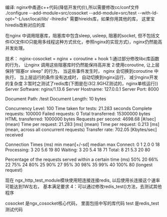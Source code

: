 编译:
nginx中甬道c++代码(降低开发代价),所以需要修改cc/conf文件
./configure --add-module=src/cosocket --add-module=src/test --with-ld-opt="-L/usr/local/lib/ -lhiredis"
需要hireids库，如果你用其他的库， 这里宝hiredis改称对应的库



在nginx 中调用阻塞库，阻塞库中包含sleep, usleep, 阻塞的socket, 但不包括文件IO(文件IO只能用多线程这种方式优化，参照nginx的实现方式)，nginx仍然能高并发处理。

技术：
nginx-cosocket = nginx + coroutine + hook
1:通过部分修改libc库函数的行为， 让nginx 调用这些阻塞库时仍然能保持高并发
2:使用coroutine, 让上层保持“阻塞or sleep” 的行为， 当这些事件发生时， nginx 会切换到coroutine 中执行， 当上层运行的条件没有达成时， 自动切换到nginx运行， 减少nginx开发的复杂度
3:暂时之测试了redis库(下图是在i3(2.9GHZ测试的，nginx单核运行))
Server Software:        nginx/1.13.6
Server Hostname:        127.0.0.1
Server Port:            8000

Document Path:          /test
Document Length:        10 bytes

Concurrency Level:      100
Time taken for tests:   21.283 seconds
Complete requests:      100000
Failed requests:        0
Total transferred:      15300000 bytes
HTML transferred:       1000000 bytes
Requests per second:    4698.68 [#/sec] (mean)
Time per request:       21.283 [ms] (mean)
Time per request:       0.213 [ms] (mean, across all concurrent requests)
Transfer rate:          702.05 [Kbytes/sec] received

Connection Times (ms)
              min  mean[+/-sd] median   max
Connect:        0    1   2.0      0      18
Processing:     3   20   5.6     19      80
Waiting:        3   20   5.4     18      71
Total:          8   21   5.3     20      80

Percentage of the requests served within a certain time (ms)
  50%     20
  66%     22
  75%     24
  80%     25
  90%     27
  95%     30
  98%     35
  99%     40
 100%     80 (longest request)

现在 ngx_http_test_module模块使用短连接连接redis, 以后使用长连接这个速率可能达到1W左右， 基本满足要求
4：可以通过修改redis_test()方法，去测试其他程序

cosocket 是ngx_cosocket核心代码， 里面包括中写的库代码
test 是redis_test测试代码

